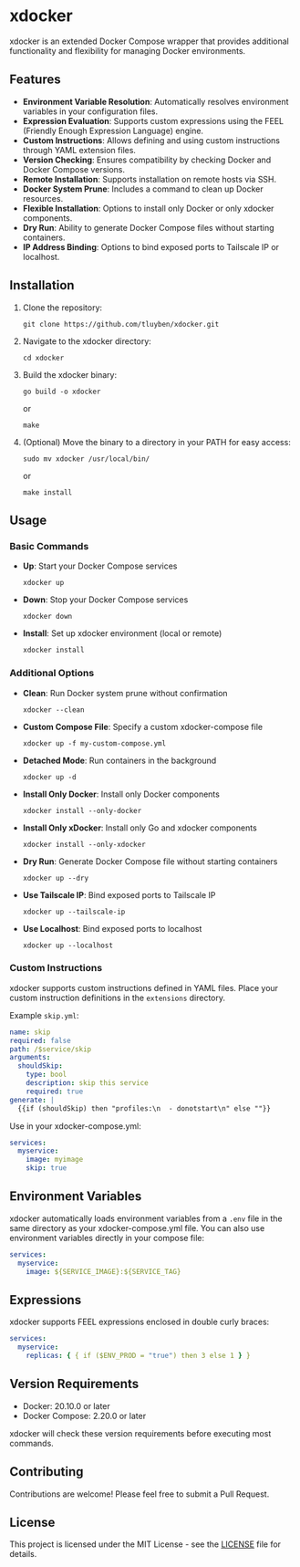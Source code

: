 # xdocker

xdocker is an extended Docker Compose wrapper that provides additional functionality and flexibility for managing Docker environments.

## Features

- **Environment Variable Resolution**: Automatically resolves environment variables in your configuration files.
- **Expression Evaluation**: Supports custom expressions using the FEEL (Friendly Enough Expression Language) engine.
- **Custom Instructions**: Allows defining and using custom instructions through YAML extension files.
- **Version Checking**: Ensures compatibility by checking Docker and Docker Compose versions.
- **Remote Installation**: Supports installation on remote hosts via SSH.
- **Docker System Prune**: Includes a command to clean up Docker resources.
- **Flexible Installation**: Options to install only Docker or only xdocker components.
- **Dry Run**: Ability to generate Docker Compose files without starting containers.
- **IP Address Binding**: Options to bind exposed ports to Tailscale IP or localhost.

## Installation

1. Clone the repository:

   ```
   git clone https://github.com/tluyben/xdocker.git
   ```

2. Navigate to the xdocker directory:

   ```
   cd xdocker
   ```

3. Build the xdocker binary:

   ```
   go build -o xdocker
   ```

   or

   ```
   make
   ```

4. (Optional) Move the binary to a directory in your PATH for easy access:

   ```
   sudo mv xdocker /usr/local/bin/
   ```

   or

   ```
   make install
   ```

## Usage

### Basic Commands

- **Up**: Start your Docker Compose services

  ```
  xdocker up
  ```

- **Down**: Stop your Docker Compose services

  ```
  xdocker down
  ```

- **Install**: Set up xdocker environment (local or remote)
  ```
  xdocker install
  ```

### Additional Options

- **Clean**: Run Docker system prune without confirmation

  ```
  xdocker --clean
  ```

- **Custom Compose File**: Specify a custom xdocker-compose file

  ```
  xdocker up -f my-custom-compose.yml
  ```

- **Detached Mode**: Run containers in the background

  ```
  xdocker up -d
  ```

- **Install Only Docker**: Install only Docker components

  ```
  xdocker install --only-docker
  ```

- **Install Only xDocker**: Install only Go and xdocker components

  ```
  xdocker install --only-xdocker
  ```

- **Dry Run**: Generate Docker Compose file without starting containers

  ```
  xdocker up --dry
  ```

- **Use Tailscale IP**: Bind exposed ports to Tailscale IP

  ```
  xdocker up --tailscale-ip
  ```

- **Use Localhost**: Bind exposed ports to localhost

  ```
  xdocker up --localhost
  ```

### Custom Instructions

xdocker supports custom instructions defined in YAML files. Place your custom instruction definitions in the `extensions` directory.

Example `skip.yml`:

```yaml
name: skip
required: false
path: /$service/skip
arguments:
  shouldSkip:
    type: bool
    description: skip this service
    required: true
generate: |
  {{if (shouldSkip) then "profiles:\n  - donotstart\n" else ""}}
```

Use in your xdocker-compose.yml:

```yaml
services:
  myservice:
    image: myimage
    skip: true
```

## Environment Variables

xdocker automatically loads environment variables from a `.env` file in the same directory as your xdocker-compose.yml file. You can also use environment variables directly in your compose file:

```yaml
services:
  myservice:
    image: ${SERVICE_IMAGE}:${SERVICE_TAG}
```

## Expressions

xdocker supports FEEL expressions enclosed in double curly braces:

```yaml
services:
  myservice:
    replicas: { { if ($ENV_PROD = "true") then 3 else 1 } }
```

## Version Requirements

- Docker: 20.10.0 or later
- Docker Compose: 2.20.0 or later

xdocker will check these version requirements before executing most commands.

## Contributing

Contributions are welcome! Please feel free to submit a Pull Request.

## License

This project is licensed under the MIT License - see the [LICENSE](LICENSE) file for details.
